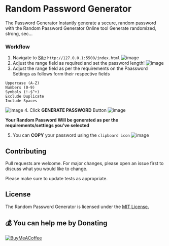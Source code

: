 # Random Password Generator
The Password Generator
Instantly generate a secure, random password with the Random Password Generator Online tool
Generate randomized, strong, sec...


### Workflow
1. Navigate to [Site](index.html) `http://127.0.0.1:5500/index.html`
![image](https://github.com/AbinandhMJ/Randompasswordgenerator/assets/99226172/3f94efed-6606-4915-9c0c-7d1a74f26914)
2. Adjust the range field as required and set the password length!
![image](https://github.com/AbinandhMJ/Randompasswordgenerator/assets/99226172/f9bb999e-50ea-4efe-a6a7-61679a847bf7)
3. Adjust the range field as per the requirements on the Paassword Settings as follows form their respective fields
```Lowercase (a-z) 
Uppercase (A-Z)
Numbers (0-9)
Symbols (!-$^+)
Exclude Duplicate
Include Spaces 
```
![image](https://github.com/AbinandhMJ/Randompasswordgenerator/assets/99226172/38220dfe-9610-4c15-98f8-22a609fe6ece)
4. Click **GENERATE PASSWORD** Button
![image](https://github.com/AbinandhMJ/Randompasswordgenerator/assets/99226172/bcb083ef-f1fb-418f-91da-79c4ff3f3ccc)

**Your Random Password Will be generated as per the requirements/settings you've selected**

5. You can **COPY** your password using the ``clipboard icon`` 
![image](https://github.com/AbinandhMJ/Randompasswordgenerator/assets/99226172/f2edc456-8035-4a52-9b42-3ff29fb4c9f9)

## Contributing

Pull requests are welcome. For major changes, please open an issue first
to discuss what you would like to change.

Please make sure to update tests as appropriate.

## License
The Random Password Generator is licensed under the [MIT License.](https://github.com/AbinandhMJ/Randompasswordgenerator/blob/main/LICENSE)

## 💰 You can help me by Donating
[![BuyMeACoffee](https://img.shields.io/badge/Buy%20Me%20a%20Coffee-ffdd00?style=for-the-badge&logo=buy-me-a-coffee&logoColor=black)](https://buymeacoffee.com/https://www.buymeacoffee.com/abinandhmu8) 